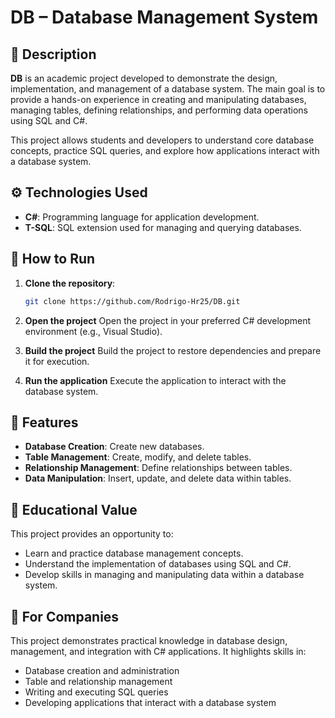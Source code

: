 # DB – Database Management System

## 📌 Description

**DB** is an academic project developed to demonstrate the design, implementation, and management of a database system. The main goal is to provide a hands-on experience in creating and manipulating databases, managing tables, defining relationships, and performing data operations using SQL and C#.  

This project allows students and developers to understand core database concepts, practice SQL queries, and explore how applications interact with a database system.

## ⚙️ Technologies Used

- **C#**: Programming language for application development.  
- **T-SQL**: SQL extension used for managing and querying databases.  

## 🚀 How to Run

1. **Clone the repository**:

   ```bash
   git clone https://github.com/Rodrigo-Hr25/DB.git

2. **Open the project**
Open the project in your preferred C# development environment (e.g., Visual Studio).

3. **Build the project**
Build the project to restore dependencies and prepare it for execution.

4. **Run the application**
Execute the application to interact with the database system.

## 🧩 Features

- **Database Creation**: Create new databases.  
- **Table Management**: Create, modify, and delete tables.  
- **Relationship Management**: Define relationships between tables.  
- **Data Manipulation**: Insert, update, and delete data within tables.  

## 🧠 Educational Value

This project provides an opportunity to:

- Learn and practice database management concepts.  
- Understand the implementation of databases using SQL and C#.  
- Develop skills in managing and manipulating data within a database system.  

## 💼 For Companies

This project demonstrates practical knowledge in database design, management, and integration with C# applications. It highlights skills in:

- Database creation and administration  
- Table and relationship management  
- Writing and executing SQL queries  
- Developing applications that interact with a database system
